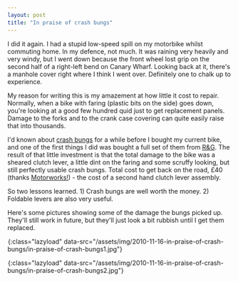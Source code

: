 ```yaml
---
layout: post
title: "In praise of crash bungs"
---
```

I did it again. I had a stupid low-speed spill on my motorbike whilst
commuting home. In my defence, not much. It was raining very heavily and very
windy, but I went down because the front wheel lost grip on the second half of
a right-left bend on Canary Wharf. Looking back at it, there's a manhole cover
right where I think I went over. Definitely one to chalk up to experience.

My reason for writing this is my amazement at how little it cost to repair.
Normally, when a bike with faring (plastic bits on the side) goes down, you're
looking at a good few hundred quid just to get replacement panels. Damage to
the forks and to the crank case covering can quite easily raise that into
thousands.

I'd known about [crash bungs][1] for a while before I bought my current bike,
and one of the first things I did was bought a full set of them from [R&G][2].
The result of that little investment is that the total damage to the bike was
a sheared clutch lever, a little dint on the faring and some scruffy looking,
but still perfectly usable crash bungs. Total cost to get back on the road,
£40 (thanks [Motorworks!][3]) - the cost of a second hand clutch lever
assembly.

So two lessons learned. 1) Crash bungs are well worth the money. 2) Foldable
levers are also very useful.

Here's some pictures showing some of the damage the bungs picked up. They'll
still work in future, but they'll just look a bit rubbish until I get them
replaced.

![Ow](/assets/img/png-transparent.png){:class="lazyload" data-src="/assets/img/2010-11-16-in-praise-of-crash-bungs/in-praise-of-crash-bungs1.jpg"}

![More ow](/assets/img/png-transparent.png){:class="lazyload" data-src="/assets/img/2010-11-16-in-praise-of-crash-bungs/in-praise-of-crash-bungs2.jpg"}

   [1]: http://en.wikipedia.org/wiki/Motorcycle_accessories#Crash_damage_protection

   [2]: http://www.rg-racing.com/

   [3]: http://www.motorworks.co.uk
